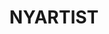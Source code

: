 ---
inv_num: 2018-134
add_credit:
url: 2018-134-nyartist
title: NYARTIST
year: '2018'
display_year: '2018'
medium: 'Algorithmic score for pipe organ. '
dims:
pitch: 'Algo pipe organ piece which was made to be recorded &amp; inserted into the
  gym mix at the Sharjah Radisson 4 the Sharjah Biennial 14. '
ps:
live_url: http://nyartist.coryarcangel.com
youtube:
related_code:
subheading:
download:
commission:
layout: things-i-made
---